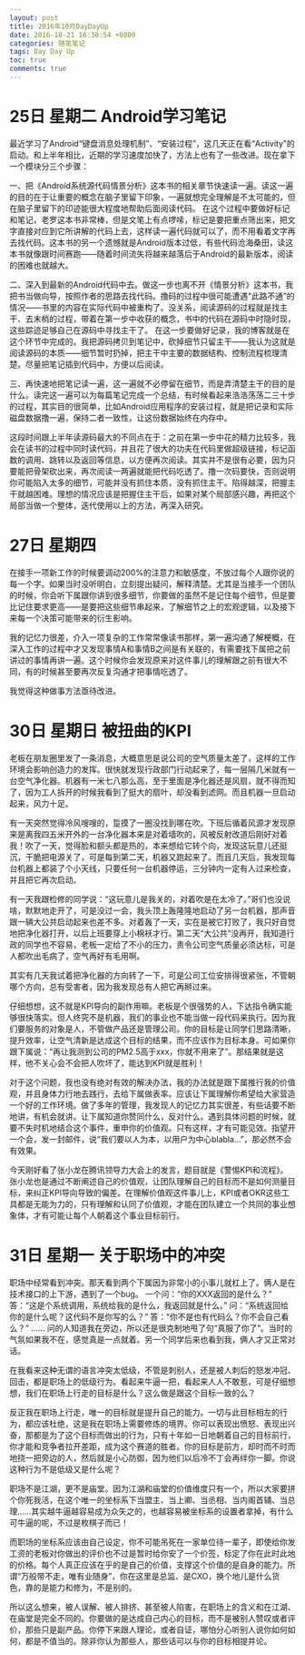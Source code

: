 ```yaml
---
layout: post
title: 2016年10月DayDayUp
date: 2016-10-21 16:38:54 +0800
categories: 随笔笔记
tags: Day Day Up
toc: true
comments: true
---
```

# 25日 星期二 Android学习笔记
最近学习了Android“键盘消息处理机制”、“安装过程”，这几天正在看“Activity”的启动。和上半年相比，近期的学习速度加快了，方法上也有了一些改进。现在拿下一个模块分三个步骤：

一、把《Android系统源代码情景分析》这本书的相关章节快速读一遍。读这一遍的目的在于让重要的概念在脑子里留下印象，一遍就想完全理解是不太可能的，但在脑子里留下的印迹能很大程度地帮助后面阅读代码。
在这个过程中要做好标记和笔记，老罗这本书非常棒，但是文笔上有点啰嗦，标记是要把重点筛出来，把文字直接对应到它所讲解的代码上去，这样读一遍代码就可以了，而不用看着文字再去找代码。这本书的另一个遗憾就是Android版本过低，有些代码沧海桑田，读这本书就像跟时间赛跑——随着时间流失将越来越落后于Android的最新版本，阅读的困难也就越大。

二、深入到最新的Android代码中去。做这一步也离不开《情景分析》这本书，我把书当做向导，按照作者的思路去找代码。撸码的过程中很可能遭遇“此路不通”的情况——书里的内容在实际代码中被重构了。没关系，阅读源码的过程就是找主干、去末梢的过程，带着在第一步中收获的概念，书中的代码在源码中时隐时现，这些踪迹足够自己在源码中寻找主干了。
在这一步要做好记录，我的博客就是在这个环节中完成的。我把源码拷贝到笔记中，砍掉细节只留主干——我认为这就是阅读源码的本质——细节暂时扔掉，把主干中主要的数据结构、控制流程梳理清楚。尽量把笔记插到代码中，方便以后阅读。

三、再快速地把笔记读一遍，这一遍就不必停留在细节，而是弄清楚主干的目的是什么。读完这一遍可以为每篇笔记完成一个总结，有时候看起来浩浩荡荡二三十步的过程，其实目的很简单，比如Android应用程序的安装过程，就是把记录和实际磁盘数据撸一遍，保持二者一致性，让这份数据始终在内存中。

这段时间跟上半年读源码最大的不同点在于：之前在第一步中花的精力比较多，我会在读书的过程中同时读代码，并且花了很大的功夫在代码里做超级链接，标记函数的调用、跳转以及返回等信息，以方便再次阅读。其实并不是很有必要，因为只要能把骨架砍出来，再次阅读一两遍就能把代码吃透了。撸一次码要快，否则说明你可能陷入太多的细节，可能并没有抓住本质，没有抓住主干。陷得越深，把握主干就越困难。理想的情况应该是把握住主干后，如果对某个局部感兴趣，再把这个局部当做一个整体，迭代使用以上的方法，再深入研究。

# 27日 星期四 
在接手一项新工作的时候要调动200%的注意力和敏感度，不放过每个人跟你说的每一个字。如果当时没听明白，立刻提出疑问，解释清楚。尤其是当接手一个团队的时候，你会听下属跟你讲到很多细节，你要做的虽然不是记住每个细节，但是要比记住要求更高——是要把这些细节串起来，了解细节之上的宏观逻辑，以及接下来每一个决策可能带来的衍生影响。

我的记忆力很差，介入一项复杂的工作常常像读书那样，第一遍沟通了解梗概，在深入工作的过程中才又发现事情A和事情B之间是有关联的，有需要找下属把之前讲过的事情再讲一遍。这个时候你会发现原来对这件事儿的理解跟之前有很大不同，有的时候甚至要再次反复沟通才把事情吃透了。

我觉得这种做事方法亟待改进。

# 30日 星期日 被扭曲的KPI
老板在朋友圈里发了一条消息，大概意思是说公司的空气质量太差了，这样的工作环境会影响创造力的发挥。很快就发现行政部门行动起来了，每一层隔几米就有一台空气净化器。机器有一米七八那么高，至于里面是净化器还是风扇，就不得而知了，因为工人拆开的时候我看到了挺大的扇叶，却没看到滤网。而且机器一旦启动起来，风力十足。

有一天突然觉得冷风嗖嗖的，踅摸了一圈没找到哪在吹。下班后循着风源才发现原来是离我四五米开外的一台净化器本来是对着墙吹的，风被反射改道后刚好对着我！吹了一天，觉得脸和额头都是热的，本来想给它转个向，发现这玩意儿还挺沉，干脆把电源关了，可是每到第二天，机器又跑起来了。而且几天后，我发现每台机器上都装了个小天线，只要任何一台机器停运，三分钟内一定有人过来检查，并且把它再次启动。

有一天我跟检修的同学说：“这玩意儿是我关的，对着吹是在太冷了。”哥们也没说啥，默默地走开了，可是没过一会，我头顶上轰隆隆地启动了另一台机器，那声音跟一辆大公共启动起来也差不多。对着轰了一天，实在是被它打败了，我只好自觉地把净化器打开，以后上班要穿上小棉袄才行。第二天“大公共”没再开，我知道行政的同学也不容易，老板一定给了不小的压力，责令公司空气质量必须达标，可是人都吹出毛病了，空气再好有毛用啊。

其实有几天我试着把净化器的方向转了一下，可是公司工位安排得很紧张，不管朝哪个方向，总有受害者，因为我发现总有人把它再掰过来。

仔细想想，这不就是KPI导向的副作用嘛。老板是个很强势的人，下达指令确实能够很快落实。但人终究不是机器，我们的事业也不能当做一段代码来执行。因为我们要服务的对象是人，不管做产品还是管理公司。你的目标是让同学们思路清晰，提升效率，让空气清新是达成这个目标的结果，而不应该作为目标本身。可如果你跟下属说：“再让我测到公司的PM2.5高于xxx，你就不用来了”。那结果就是这样，他不关心会不会把人吹坏了，能达到KPI就是胜利！

对于这个问题，我也没有绝对有效的解决办法，我的办法就是跟下属推行我的价值观，并且身体力行地去践行，去给下属做表率。应该让下属理解你希望给大家营造一个好的工作环境。做了多年的管理，我发现人的记忆力其实很差，有些话要不断地讲，有机会就讲。让下属知道你赞同什么，反对什么。遇到具体问题的时候，就要不失时机地结合这个事件，重申你的价值观。只有这样，才有可能见效。指望开一个会，发一封邮件，说“我们要以人为本，以用户为中心blabla...”，那必然不会有效果。

今天刚好看了张小龙在腾讯领导力大会上的发言，题目就是《警惕KPI和流程》。张小龙也是通过不断阐述自己的价值观，让团队理解自己的目标而不是如何测量目标，来纠正KPI导向导致的偏差。在理解价值观这件事儿上，KPI或者OKR这些工具都是无能为力的，只有理解和认同了价值观，才能在团队建立一个共同的事业想象体，才有可能让每个人朝着这个事业目标前行。

# 31日 星期一 关于职场中的冲突
职场中经常看到冲突。那天看到两个下属因为非常小的小事儿就杠上了。俩人是在技术接口的上下游，遇到了一个bug。
一个问：“你的XXX返回的是什么？”
答：“这是个系统调用，系统给我的是什么，我返回就是什么。”
问：“系统返回给你的是什么呢？这代码不是你写的么？”
答：“你不是也有代码么？你不会自己看么？”
……
问的人知道我在旁边，所以还是很克制地甩了句“真服了你了”。当时的气氛如果我不在，感觉真是一点就着。另一个同学后来也看到我，俩人才又正常对话。

在我看来这种无谓的语言冲突太低级，不管是刺别人，还是被人刺后的怒发冲冠、回击，都是职场上的低级行为。看起来牛逼一把，看起来人人不敢惹，可是仔细想想，我们在职场上行走的目标是什么？这么做是跟这个目标一致的么？

反正我在职场上行走，唯一的目标就是提升自己的能力。一切与此目标相左的行为，都应该杜绝，这是我在职场上需要修炼的境界。你可以表现出愤怒、表现出兴奋，那都是为了这个目标而做出的行为，只有十年如一日地朝着自己的目标前行，你才能和竞争者拉开差距，成为这个赛道的胜者。你的目标是前方，却时而不时而地挠一把旁边的人，然后就是小心防御，因为他们以后冷不丁会再绊你一脚。你说这种行为不是低级又是什么呢？

职场不是江湖，更不是庙堂。因为江湖和庙堂的价值维度只有一个，所以大家要拼个你死我活，在这个唯一的坐标系下当盟主、当上卿、当丞相、当内阁首辅、当总理……其实越牛逼越容易成为众矢之的，也越容易被坐标系的设置者拿掉，有什么可牛逼的呢，不过是枚棋子而已！

而职场的坐标系应该由自己设定，你不可能吊死在一家单位待一辈子，即使给你发工资的老板对你做出的评价也不过是暂时给你安了一个价签，标定了你在此时此地的价格。每个人真正应该在乎的是自己的价值，支撑这个价值的是自身的能力。所谓“万般带不走，唯有业随身”，你在这里是总监、是CXO，换个地儿是什么货色，靠的是能力和修为，不是别的。

所以这么想来，被人误解、被人排挤、甚至被人陷害，在职场上的含义和在江湖、在庙堂是完全不同的。你要做的是达成自己内心的目标，而不是被别人赞叹或者评价，那些只是副产品。你停下来跟人理论，或者自证，哪怕分心听别人说你如何如何，都是不值当的。除非你认为那些人，那些话可以与你的目标相提并论。